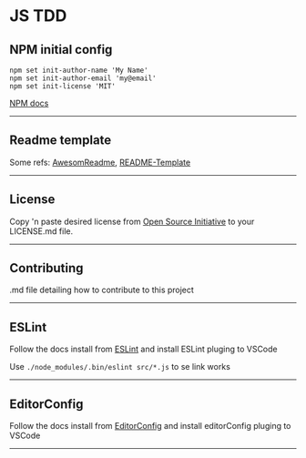 # JS TDD


## NPM initial config
```
npm set init-author-name 'My Name'
npm set init-author-email 'my@email'
npm set init-license 'MIT'
```
[NPM docs](https://docs.npmjs.com/misc/config)

-----------

## Readme template

Some refs: [AwesomReadme](https://github.com/matiassingers/awesome-readme), [README-Template](https://gist.github.com/PurpleBooth/109311bb0361f32d87a2)

-----------

## License

Copy 'n paste desired license from [Open Source Initiative](https://opensource.org/licenses) to your LICENSE.md file.

-----------

## Contributing

.md file detailing how to contribute to this project

-----------

## ESLint

Follow the docs install from [ESLint](https://eslint.org/docs/user-guide/getting-started) and install ESLint pluging to VSCode

Use ```./node_modules/.bin/eslint src/*.js``` to se link works

-----------

 ## EditorConfig

 Follow the docs install from [EditorConfig](https://editorconfig.org/) and install editorConfig pluging to VSCode

-----------

